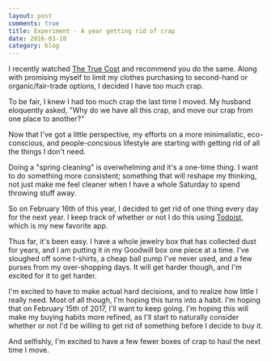 ```yaml
---
layout: post
comments: true
title: Experiment - A year getting rid of crap
date: 2016-03-10
category: blog
---
```

I recently watched [The True Cost](http://truecostmovie.com/) and recommend you do the same. Along with promising myself to limit my clothes purchasing to second-hand or organic/fair-trade options, I decided I have too much crap.

To be fair, I knew I had too much crap the last time I moved. My husband eloquently asked, "Why do we have all this crap, and move our crap from one place to another?"

Now that I've got a little perspective, my efforts on a more minimalistic, eco-conscious, and people-concsious lifestyle are starting with getting rid of all the things I don't need.

Doing a "spring cleaning" is overwhelming and it's a one-time thing. I want to do something more consistent; something that will reshape my thinking, not just make me feel cleaner when I have a whole Saturday to spend throwing stuff away.

So on February 16th of this year, I decided to get rid of one thing every day for the next year. I keep track of whether or not I do this using [Todoist](https://todoist.com), which is my new favorite app.

Thus far, it's been easy. I have a whole jewelry box that has collected dust for years, and I am putting it in my Goodwill box one piece at a time. I've sloughed off some t-shirts, a cheap ball pump I've never used, and a few purses from my over-shopping days. It will get harder though, and I'm excited for it to get harder.

I'm excited to have to make actual hard decisions, and to realize how little I really need. Most of all though, I'm hoping this turns into a habit. I'm hoping that on February 15th of 2017, I'll want to keep going. I'm hoping this will make my buying habits more refined, as I'll start to naturally consider whether or not I'd be willing to get rid of something before I decide to buy it.

And selfishly, I'm excited to have a few fewer boxes of crap to haul the next time I move.
